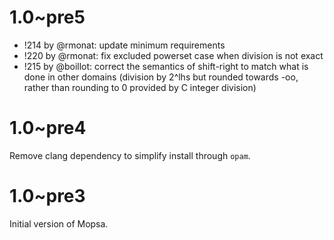 # 1.0~pre5

- !214 by @rmonat: update minimum requirements
- !220 by @rmonat: fix excluded powerset case when division is not exact
- !215 by @boillot: correct the semantics of shift-right to match what is done in other domains (division by 2^lhs but rounded towards -oo, rather than rounding to 0 provided by C integer division)

# 1.0~pre4

Remove clang dependency to simplify install through `opam`.

# 1.0~pre3

Initial version of Mopsa.
